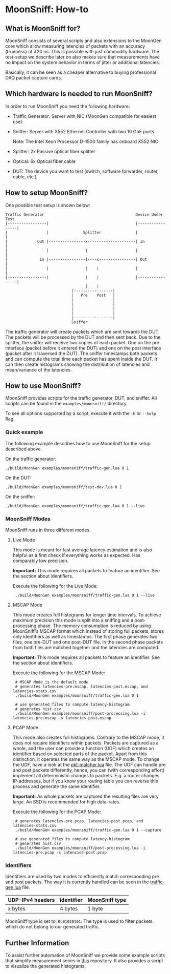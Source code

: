 # MoonSniff: How-to

## What is MoonSniff for?

MoonSniff consists of several scripts and also extensions to the MoonGen core which allow measuring latencies of packets with an accuracy (trueness) of &#177;20 ns. This is possible with just commodity hardware. The test-setup we describe later on also makes sure that measurements have no impact on the system behavior in terms of jitter or additional latencies.

Basically, it can be seen as a cheaper alternative to buying professional DAQ packet capture cards.

## Which hardware is needed to run MoonSniff?
In order to run MoonSniff you need the following hardware:

- Traffic Generator: Server with NIC (MoonGen compatible for easiest use)
- Sniffer: Server with X552 Ethernet Controller with two 10 GbE ports
  
  Note: The Intel Xeon Processor D-1500 family has onboard X552 NIC
- Splitter: 2x Passive optical fiber splitter
- Optical: 6x Optical fiber cable
- DUT: The device you want to test (switch, software forwarder, router, cable, etc.)


## How to setup MoonSniff?
One possible test setup is shown below:

    Traffic Generator                                        Device Under Test
    |-----------------|                                      |-----------------|
    |                 |               Splitter               |                 |
    |             Out |----------------x---------------------| In              |
    |                 |                |                     |                 |
    |              In |----------------]----x----------------| Out             |
    |                 |                |    |                |                 |
    |-----------------|                |    |                |-----------------|
                                       |    |
                                 |-----------------|
                                 |   Pre    Post   |
                                 |                 |
                                 |                 |
                                 |                 |
                                 |                 |
                                 |-----------------|
                                 Sniffer

The traffic generator will create packets which are sent towards the DUT. The packets will be processed by the DUT and then sent back. Due to the splitter, the sniffer will receive two copies of each packet. One on the pre interface (packet before it entered the DUT) and one on the post interface (packet after it traversed the DUT). The sniffer timestamps both packets and can compute the total time each packet has spent inside the DUT. It can then create histograms showing the distribution of latencies and mean/variance of the latencies.

## How to use MoonSniff?
MoonSniff provides scripts for the traffic generator, DUT, and sniffer. All scripts can be found in the ``examples/moonsniff/`` directory.

To see all options supported by a script, execute it with the ``-h`` or ``--help`` flag.


### Quick example
The following example describes how to use MoonSniff for the setup described above.

On the traffic generator:

    ./build/MoonGen examples/moonsniff/traffic-gen.lua 0 1

On the DUT:

    ./build/MoonGen examples/moonsniff/test-dev.lua 0 1

On the sniffer:

    ./build/MoonGen examples/moonsniff/traffic-gen.lua 0 1 --live


### MoonSniff Modes
MoonSniff runs in three different modes.

1. Live Mode

   This mode is meant for fast average latency estimation and is also helpful as a first check if everything works as expected. Has comparably low precision.
   
   **Important:** This mode requires all packets to feature an identifier. See the section about identifiers.

   Execute the following for the Live Mode:
   
        ./build/MoonGen examples/moonsniff/traffic-gen.lua 0 1 --live

2. MSCAP Mode
   
   This mode creates full histograms for longer time intervals. To achieve maximum precision this mode is split into a sniffing and a post-processing phase. The memory consumption is reduced by using MoonSniff's MSCAP format which instead of storing full packets, stores only identifiers as well as timestamps. The first phase generates two files, one pre-DUT and one post-DUT file. In the second phase packets from both files are matched together and the latencies are computed.
   
   **Important:** This mode requires all packets to feature an identifier. See the section about identifiers.

   Execute the following for the MSCAP Mode:

        # MSCAP Mode is the default mode
        # generates latencies-pre.mscap, latencies-post.mscap, and latencies-stats.csv
        ./build/MoonGen examples/moonsniff/traffic-gen.lua 0 1

        # use generated files to compute latency-histogram
        # generates hist.csv
        ./build/MoonGen examples/moonsniff/post-processing.lua -i latencies-pre.mscap -s latencies-post.mscap

3. PCAP Mode

   This mode also creates full histograms. Contrary to the MSCAP mode, it does not require identifiers within packets. Packets are captured as a whole, and the user can provide a function (UDF) which creates an identifier based on selected parts of the packet. Apart from this distinction, it operates the same way as the MSCAP mode. To change the UDF, have a look at the [pkt-matcher.lua](pkt-matcher.lua) file. The UDF can handle pre and post packets differently, hence, you can (with corresponding effort) implement all deterministic changes to packets. E.g. a router changes IP-addresses, but if you know your routing table you can reverse this process and generate the same identifier.
   
   **Important:** As whole packets are captured the resulting files are very large. An SSD is recommended for high data-rates.  

    Execute the following for the PCAP Mode:

        # generates latencies-pre.pcap, latencies-post.pcap, and latencies-stats.csv
        ./build/MoonGen examples/moonsniff/traffic-gen.lua 0 1 --capture

        # use generated files to compute latency-histogram
        # generates hist.csv
        ./build/MoonGen examples/moonsniff/post-processing.lua -i latencies-pre.pcap -s latencies-post.pcap

### Identifiers
Identifiers are used by two modes to efficiently match corresponding pre and post packets. The way it is currently handled can be seen in the [traffic-gen.lua](traffic-gen.lua) file.

| UDP-IPv4 headers | identifier | MoonSniff type |
| ---------------- | ---------- | -------------- |
| x bytes          | 4 bytes    | 1 byte         |

MoonSniff type is set to: ``0b01010101``.
The type is used to filter packets which do not belong to our generated traffic.


## Further Information
To assist further automation of MoonSniff we provide some example scripts that simplify measurement series in [this](https://github.com/AP-Frank/moonsniff-scripts) repository. It also provides a script to visualize the generated histograms.